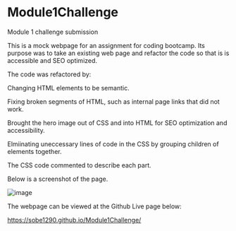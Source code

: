 # Module1Challenge
Module 1 challenge submission

This is a mock webpage for an assignment for coding bootcamp. Its purpose was to take an existing web page and refactor the code so that is is accessible and SEO optimized.

The code was refactored by:

  Changing HTML elements to be semantic.
  
  Fixing broken segments of HTML, such as internal page links that did not work.
  
  Brought the hero image out of CSS and into HTML for SEO optimization and accessibility.
  
  Elmiinating uneccessary lines of code in the CSS by grouping children of elements together.
  
  The CSS code commented to describe each part.
  
  Below is a screenshot of the page.
  
 ![image](https://user-images.githubusercontent.com/26222624/178095090-3f3d2668-97fd-4724-8656-340ee15a752f.png)


 
 The webpage can be viewed at the Github Live page below:
 
 https://sobe1290.github.io/Module1Challenge/
